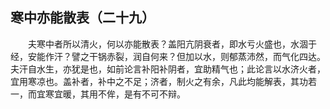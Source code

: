 ## 寒中亦能散表（二十九）


&emsp;&emsp;夫寒中者所以清火，何以亦能散表？盖阳亢阴衰者，即水亏火盛也，水涸于经，安能作汗？譬之干锅赤裂，润自何来？但加以水，则郁蒸沛然，而气化四达。夫汗自水生，亦犹是也，如前论言补阳补阴者，宜助精气也；此论言以水济火者，宜用寒凉也。盖补者，补中之不足；济者，制火之有余，凡此均能解表，其功若一，而宜寒宜暖，其用不侔，是有不可不辩。

